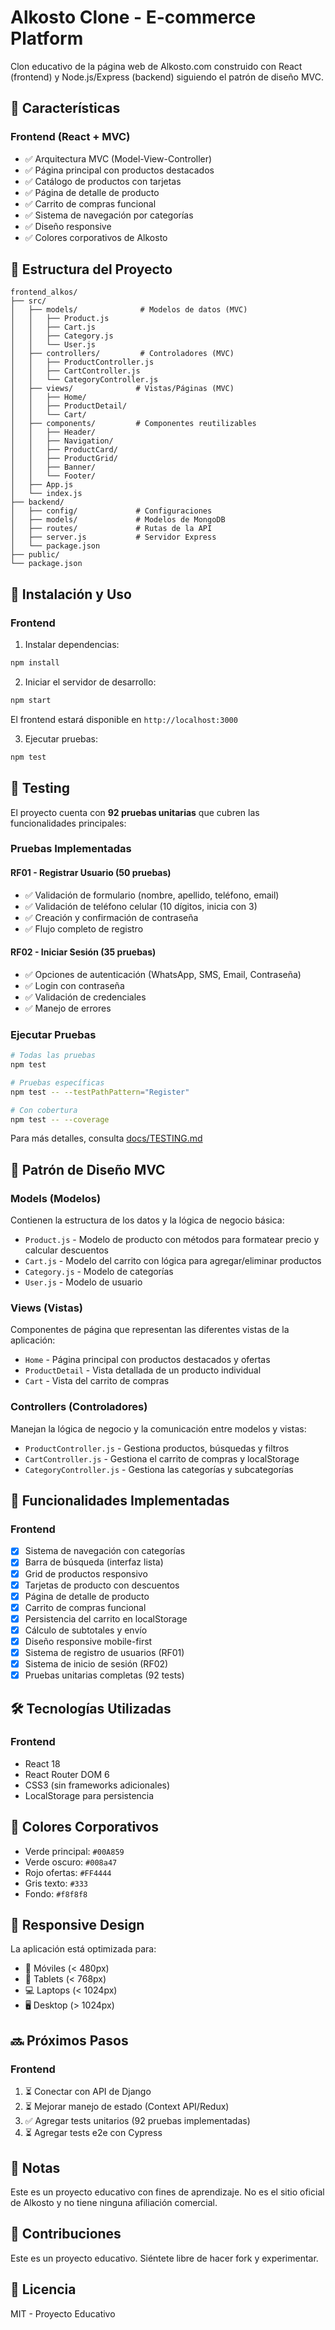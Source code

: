 # Alkosto Clone - E-commerce Platform

Clon educativo de la página web de Alkosto.com construido con React (frontend) y Node.js/Express (backend) siguiendo el patrón de diseño MVC.

## 🎯 Características

### Frontend (React + MVC)
- ✅ Arquitectura MVC (Model-View-Controller)
- ✅ Página principal con productos destacados
- ✅ Catálogo de productos con tarjetas
- ✅ Página de detalle de producto
- ✅ Carrito de compras funcional
- ✅ Sistema de navegación por categorías
- ✅ Diseño responsive
- ✅ Colores corporativos de Alkosto


## 📁 Estructura del Proyecto

```
frontend_alkos/
├── src/
│   ├── models/              # Modelos de datos (MVC)
│   │   ├── Product.js
│   │   ├── Cart.js
│   │   ├── Category.js
│   │   └── User.js
│   ├── controllers/         # Controladores (MVC)
│   │   ├── ProductController.js
│   │   ├── CartController.js
│   │   └── CategoryController.js
│   ├── views/              # Vistas/Páginas (MVC)
│   │   ├── Home/
│   │   ├── ProductDetail/
│   │   └── Cart/
│   ├── components/         # Componentes reutilizables
│   │   ├── Header/
│   │   ├── Navigation/
│   │   ├── ProductCard/
│   │   ├── ProductGrid/
│   │   ├── Banner/
│   │   └── Footer/
│   ├── App.js
│   └── index.js
├── backend/
│   ├── config/             # Configuraciones
│   ├── models/             # Modelos de MongoDB
│   ├── routes/             # Rutas de la API
│   ├── server.js           # Servidor Express
│   └── package.json
├── public/
└── package.json
```

## 🚀 Instalación y Uso

### Frontend

1. Instalar dependencias:
```bash
npm install
```

2. Iniciar el servidor de desarrollo:
```bash
npm start
```

El frontend estará disponible en `http://localhost:3000`

3. Ejecutar pruebas:
```bash
npm test
```

## 🧪 Testing

El proyecto cuenta con **92 pruebas unitarias** que cubren las funcionalidades principales:

### Pruebas Implementadas

#### RF01 - Registrar Usuario (50 pruebas)
- ✅ Validación de formulario (nombre, apellido, teléfono, email)
- ✅ Validación de teléfono celular (10 dígitos, inicia con 3)
- ✅ Creación y confirmación de contraseña
- ✅ Flujo completo de registro

#### RF02 - Iniciar Sesión (35 pruebas)
- ✅ Opciones de autenticación (WhatsApp, SMS, Email, Contraseña)
- ✅ Login con contraseña
- ✅ Validación de credenciales
- ✅ Manejo de errores

### Ejecutar Pruebas

```bash
# Todas las pruebas
npm test

# Pruebas específicas
npm test -- --testPathPattern="Register"

# Con cobertura
npm test -- --coverage
```

Para más detalles, consulta [docs/TESTING.md](docs/TESTING.md)

## 🎨 Patrón de Diseño MVC

### Models (Modelos)
Contienen la estructura de los datos y la lógica de negocio básica:
- `Product.js` - Modelo de producto con métodos para formatear precio y calcular descuentos
- `Cart.js` - Modelo del carrito con lógica para agregar/eliminar productos
- `Category.js` - Modelo de categorías
- `User.js` - Modelo de usuario

### Views (Vistas)
Componentes de página que representan las diferentes vistas de la aplicación:
- `Home` - Página principal con productos destacados y ofertas
- `ProductDetail` - Vista detallada de un producto individual
- `Cart` - Vista del carrito de compras

### Controllers (Controladores)
Manejan la lógica de negocio y la comunicación entre modelos y vistas:
- `ProductController.js` - Gestiona productos, búsquedas y filtros
- `CartController.js` - Gestiona el carrito de compras y localStorage
- `CategoryController.js` - Gestiona las categorías y subcategorías

## 🎯 Funcionalidades Implementadas

### Frontend
- [x] Sistema de navegación con categorías
- [x] Barra de búsqueda (interfaz lista)
- [x] Grid de productos responsivo
- [x] Tarjetas de producto con descuentos
- [x] Página de detalle de producto
- [x] Carrito de compras funcional
- [x] Persistencia del carrito en localStorage
- [x] Cálculo de subtotales y envío
- [x] Diseño responsive mobile-first
- [x] Sistema de registro de usuarios (RF01)
- [x] Sistema de inicio de sesión (RF02)
- [x] Pruebas unitarias completas (92 tests)

## 🛠️ Tecnologías Utilizadas

### Frontend
- React 18
- React Router DOM 6
- CSS3 (sin frameworks adicionales)
- LocalStorage para persistencia

## 🎨 Colores Corporativos

- Verde principal: `#00A859`
- Verde oscuro: `#008a47`
- Rojo ofertas: `#FF4444`
- Gris texto: `#333`
- Fondo: `#f8f8f8`

## 📱 Responsive Design

La aplicación está optimizada para:
- 📱 Móviles (< 480px)
- 📱 Tablets (< 768px)
- 💻 Laptops (< 1024px)
- 🖥️ Desktop (> 1024px)

## 🔜 Próximos Pasos

### Frontend
1. ⏳ Conectar con API de Django
2. ⏳ Mejorar manejo de estado (Context API/Redux)
3. ✅ Agregar tests unitarios (92 pruebas implementadas)
4. ⏳ Agregar tests e2e con Cypress

## 📝 Notas

Este es un proyecto educativo con fines de aprendizaje. No es el sitio oficial de Alkosto y no tiene ninguna afiliación comercial.

## 🤝 Contribuciones

Este es un proyecto educativo. Siéntete libre de hacer fork y experimentar.

## 📄 Licencia

MIT - Proyecto Educativo
